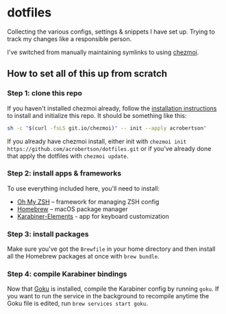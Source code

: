 # dotfiles

Collecting the various configs, settings & snippets I have set up. Trying to track my changes like a responsible person.

I've switched from manually maintaining symlinks to using [chezmoi](https://www.chezmoi.io/).

## How to set all of this up from scratch

### Step 1: clone this repo

If you haven't installed chezmoi already, follow the [installation instructions](https://www.chezmoi.io/docs/install/) to install and initialize this repo. It should be something like this:

```zsh
sh -c "$(curl -fsLS git.io/chezmoi)" -- init --apply acrobertson"
```

If you already have chezmoi install, either init with `chezmoi init https://github.com/acrobertson/dotfiles.git` or if you've already done that apply the dotfiles with `chezmoi update`.

### Step 2: install apps & frameworks

To use everything included here, you'll need to install:

- [Oh My ZSH](https://ohmyz.sh/) – framework for managing ZSH config
- [Homebrew](https://brew.sh/) – macOS package manager
- [Karabiner-Elements](https://karabiner-elements.pqrs.org/) - app for keyboard customization

### Step 3: install packages

Make sure you've got the `Brewfile` in your home directory and then install all the Homebrew packages at once with `brew bundle`.

### Step 4: compile Karabiner bindings

Now that [Goku](https://github.com/yqrashawn/GokuRakuJoudo) is installed, compile the Karabiner config by running `goku`. If you want to run the service in the background to recompile anytime the Goku file is edited, run `brew services start goku`.

